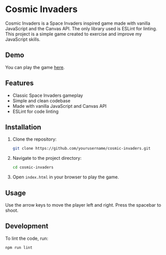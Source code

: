 # Cosmic Invaders

Cosmic Invaders is a Space Invaders inspired game made with vanilla JavaScript and the Canvas API. The only library used is ESLint for linting. This project is a simple game created to exercise and improve my JavaScript skills.

## Demo

You can play the game [here](https://space-invaders-one.vercel.app/).

## Features

- Classic Space Invaders gameplay
- Simple and clean codebase
- Made with vanilla JavaScript and Canvas API
- ESLint for code linting

## Installation

1. Clone the repository:
   ```sh
   git clone https://github.com/yourusername/cosmic-invaders.git
   ```
2. Navigate to the project directory:
   ```sh
   cd cosmic-invaders
   ```
3. Open `index.html` in your browser to play the game.

## Usage

Use the arrow keys to move the player left and right.
Press the spacebar to shoot.

## Development

To lint the code, run:

```sh
npm run lint
```
